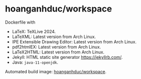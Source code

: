 # hoanganhduc/workspace

Dockerfile with

* LaTeX: TeXLive 2024.
* LaTeXML: Latest version from Arch Linux.
* IPE Extensible Drawing Editor: Latest version from Arch Linux.
* pdf2htmlEX: Latest version from Arch Linux.
* LaTeX2HTML: Latest version from Arch Linux.
* Jekyll: HTML static site generator https://jekyllrb.com/.
* Java: `java-11-openjdk`.

Automated build image: [hoanganhduc/workspace](https://ghcr.io/hoanganhduc/workspace/).
